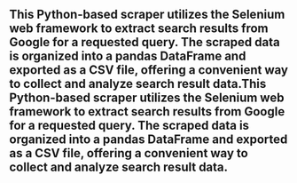 ## This Python-based scraper utilizes the Selenium web framework to extract search results from Google for a requested query. The scraped data is organized into a pandas DataFrame and exported as a CSV file, offering a convenient way to collect and analyze search result data.This Python-based scraper utilizes the Selenium web framework to extract search results from Google for a requested query. The scraped data is organized into a pandas DataFrame and exported as a CSV file, offering a convenient way to collect and analyze search result data.